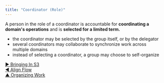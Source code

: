 ```yaml
---
title: "Coordinator (Role)"
---
```



A person in the role of a coordinator is accountable for **coordinating a domain's operations** and is **selected for a limited term.**

-   the coordinator may be selected by the group itself, or by the delegator
-   several coordinators may collaborate to synchronize work across multiple domains
-   instead of selecting a coordinator, a group may choose to self-organize

[&#9654; Bringing In S3](bringing-in-s3.html)<br/>[&#9664; Align Flow](align-flow.html)<br/>[&#9650; Organizing Work](organizing-work.html)

